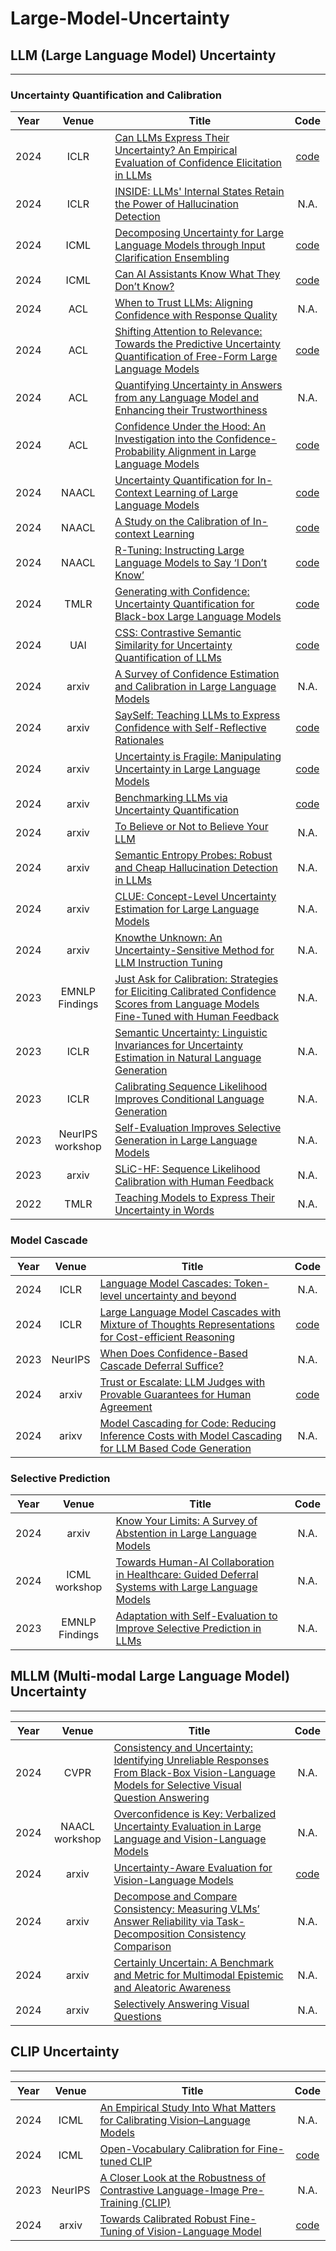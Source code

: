 # Large-Model-Uncertainty

## LLM (Large Language Model) Uncertainty
---
### Uncertainty Quantification and Calibration
|Year|Venue|Title|Code|
|:-:|:-:|-|:-:|
|2024|ICLR|[Can LLMs Express Their Uncertainty? An Empirical Evaluation of Confidence Elicitation in LLMs](https://arxiv.org/abs/2306.13063)|[code](https://github.com/MiaoXiong2320/llm-uncertainty)|
|2024|ICLR|[INSIDE: LLMs' Internal States Retain the Power of Hallucination Detection](https://arxiv.org/pdf/2402.03744)|N.A.|
|2024|ICML|[Decomposing Uncertainty for Large Language Models through Input Clarification Ensembling](https://arxiv.org/abs/2311.08718)|[code](https://github.com/UCSB-NLP-Chang/llm_uncertainty)|
|2024|ICML|[Can AI Assistants Know What They Don’t Know?](https://proceedings.mlr.press/v235/cheng24i.html)|[code](https://github.com/OpenMOSS/Say-I-Dont-Know)|
|2024|ACL|[When to Trust LLMs: Aligning Confidence with Response Quality](https://arxiv.org/abs/2404.17287)|N.A.|
|2024|ACL|[Shifting Attention to Relevance: Towards the Predictive Uncertainty Quantification of Free-Form Large Language Models](https://arxiv.org/abs/2307.01379)|[code](https://github.com/jinhaoduan/SAR)|
|2024|ACL|[Quantifying Uncertainty in Answers from any Language Model and Enhancing their Trustworthiness](https://aclanthology.org/2024.acl-long.283.pdf)|N.A.|
|2024|ACL|[Confidence Under the Hood: An Investigation into the Confidence-Probability Alignment in Large Language Models](https://aclanthology.org/2024.acl-long.20/)|[code](https://github.com/akkeshav/confidence_probablitiy_alignment)|
|2024|NAACL|[Uncertainty Quantification for In-Context Learning of Large Language Models](https://aclanthology.org/2024.naacl-long.184/)|[code](https://github.com/lingchen0331/UQ_ICL)|
|2024|NAACL|[A Study on the Calibration of In-context Learning](https://arxiv.org/abs/2312.04021)|[code](https://github.com/hlzhang109/icl-calibration)|
|2024|NAACL|[R-Tuning: Instructing Large Language Models to Say ‘I Don’t Know’](https://aclanthology.org/2024.naacl-long.394/)|[code](https://github.com/shizhediao/R-Tuning)|
|2024|TMLR|[Generating with Confidence: Uncertainty Quantification for Black-box Large Language Models](https://arxiv.org/abs/2305.19187)|[code](https://github.com/zlin7/UQ-NLG)|
|2024|UAI|[CSS: Contrastive Semantic Similarity for Uncertainty Quantification of LLMs](https://arxiv.org/abs/2406.03158)|[code](https://github.com/AoShuang92/css_uq_llms)|
|2024|arxiv|[A Survey of Confidence Estimation and Calibration in Large Language Models](https://arxiv.org/abs/2311.08298)|N.A.|
|2024|arxiv|[SaySelf: Teaching LLMs to Express Confidence with Self-Reflective Rationales](https://arxiv.org/abs/2405.20974)|[code](https://github.com/xu1868/SaySelf)|
|2024|arxiv|[Uncertainty is Fragile: Manipulating Uncertainty in Large Language Models](https://arxiv.org/abs/2407.11282)|[code](https://github.com/qcznlp/uncertainty_attack)|
|2024|arxiv|[Benchmarking LLMs via Uncertainty Quantification](https://arxiv.org/abs/2401.12794)|[code](https://github.com/smartyfh/LLM-Uncertainty-Bench)|
|2024|arxiv|[To Believe or Not to Believe Your LLM](https://arxiv.org/abs/2406.02543)|N.A.|
|2024|arxiv|[Semantic Entropy Probes: Robust and Cheap Hallucination Detection in LLMs](https://arxiv.org/abs/2406.15927)|N.A.|
|2024|arxiv|[CLUE: Concept-Level Uncertainty Estimation for Large Language Models](https://arxiv.org/abs/2409.03021)|N.A.|
|2024|arxiv|[Knowthe Unknown: An Uncertainty-Sensitive Method for LLM Instruction Tuning](https://arxiv.org/abs/2406.10099)|N.A.|
|2023|EMNLP Findings|[Just Ask for Calibration: Strategies for Eliciting Calibrated Confidence Scores from Language Models Fine-Tuned with Human Feedback](https://arxiv.org/abs/2305.14975)|N.A.|
|2023|ICLR|[Semantic Uncertainty: Linguistic Invariances for Uncertainty Estimation in Natural Language Generation](https://arxiv.org/abs/2302.09664)|N.A.|
|2023|ICLR|[Calibrating Sequence Likelihood Improves Conditional Language Generation](https://openreview.net/forum?id=0qSOodKmJaN)|N.A.|
|2023|NeurIPS workshop|[Self-Evaluation Improves Selective Generation in Large Language Models](https://proceedings.mlr.press/v239/ren23a.html)|N.A.|
|2023|arxiv|[SLiC-HF: Sequence Likelihood Calibration with Human Feedback](https://arxiv.org/abs/2305.10425)|N.A.|
|2022|TMLR|[Teaching Models to Express Their Uncertainty in Words](https://arxiv.org/abs/2205.14334)|N.A.|

### Model Cascade
|Year|Venue|Title|Code|
|:-:|:-:|-|:-:|
|2024|ICLR|[Language Model Cascades: Token-level uncertainty and beyond](https://arxiv.org/abs/2404.10136)|N.A.|
|2024|ICLR|[Large Language Model Cascades with Mixture of Thoughts Representations for Cost-efficient Reasoning](https://arxiv.org/pdf/2310.03094.pdf)|[code](https://github.com/MurongYue/LLM_MoT_cascade)|
|2023|NeurIPS|[When Does Confidence-Based Cascade Deferral Suffice?](https://arxiv.org/abs/2307.02764)|N.A.|
|2024|arxiv|[Trust or Escalate: LLM Judges with Provable Guarantees for Human Agreement](https://arxiv.org/abs/2407.18370)|[code](https://github.com/jaehunjung1/cascaded-selective-evaluation)|
|2024|arixv|[Model Cascading for Code: Reducing Inference Costs with Model Cascading for LLM Based Code Generation](https://arxiv.org/abs/2405.15842)|N.A.|

### Selective Prediction
|Year|Venue|Title|Code|
|:-:|:-:|-|:-:|
|2024|arxiv|[Know Your Limits: A Survey of Abstention in Large Language Models](https://arxiv.org/abs/2407.18418)|N.A.|
|2024|ICML workshop|[Towards Human-AI Collaboration in Healthcare: Guided Deferral Systems with Large Language Models](https://arxiv.org/abs/2406.07212)|N.A.|
|2023|EMNLP Findings|[Adaptation with Self-Evaluation to Improve Selective Prediction in LLMs](https://arxiv.org/abs/2310.11689)|N.A.|

## MLLM (Multi-modal Large Language Model) Uncertainty
---
|Year|Venue|Title|Code|
|:-:|:-:|-|:-:|
|2024|CVPR|[Consistency and Uncertainty: Identifying Unreliable Responses From Black-Box Vision-Language Models for Selective Visual Question Answering](https://openaccess.thecvf.com/content/CVPR2024/papers/Khan_Consistency_and_Uncertainty_Identifying_Unreliable_Responses_From_Black-Box_Vision-Language_Models_CVPR_2024_paper.pdf)|N.A.|
|2024|NAACL workshop|[Overconfidence is Key: Verbalized Uncertainty Evaluation in Large Language and Vision-Language Models](https://arxiv.org/abs/2405.02917)|N.A.|
|2024|arxiv|[Uncertainty-Aware Evaluation for Vision-Language Models](https://arxiv.org/abs/2402.14418)|[code](https://github.com/EnSec-AI/VLM-Uncertainty-Bench)|
|2024|arxiv|[Decompose and Compare Consistency: Measuring VLMs’ Answer Reliability via Task-Decomposition Consistency Comparison](http://arxiv.org/abs/2407.07840)|N.A.|
|2024|arxiv|[Certainly Uncertain: A Benchmark and Metric for Multimodal Epistemic and Aleatoric Awareness](https://arxiv.org/abs/2407.01942)|N.A.|
|2024|arxiv|[Selectively Answering Visual Questions](https://arxiv.org/abs/2406.00980)|N.A.|

## CLIP Uncertainty
---
|Year|Venue|Title|Code|
|:-:|:-:|-|:-:|
|2024|ICML|[An Empirical Study Into What Matters for Calibrating Vision–Language Models](https://arxiv.org/abs/2402.07417)|N.A.|
|2024|ICML|[Open-Vocabulary Calibration for Fine-tuned CLIP](https://arxiv.org/abs/2402.04655)|[code](https://github.com/ml-stat-Sustech/CLIP_Calibration)|
|2023|NeurIPS|[A Closer Look at the Robustness of Contrastive Language-Image Pre-Training (CLIP)](https://arxiv.org/abs/2402.07410)|N.A.|
|2024|arxiv|[Towards Calibrated Robust Fine-Tuning of Vision-Language Model](https://arxiv.org/abs/2311.01723)|[code](https://anonymous.4open.science/r/carot2024-BB43/README.md)|
